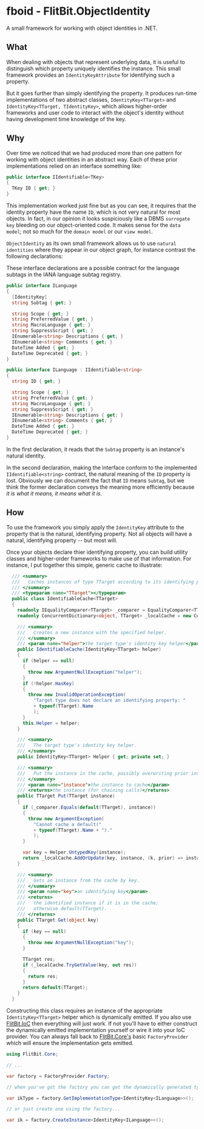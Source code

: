 # fboid - FlitBit.ObjectIdentity

A small framework for working with object identities in .NET.

## What

When dealing with objects that represent underlying data, it is useful to distinguish which property uniquely identifies the instance. This small framework provides an `IdentityKeyAttribute` for identifying such a property.

But it goes further than simply identifying the property. It produces run-time implementations of two abstract classes, `IdentityKey<TTarget>` and `IdentityKey<TTarget, TIdentityKey>`, which allows higher-order frameworks and user code to interact with the object's identity without having development time knowledge of the key.

## Why

Over time we noticed that we had produced more than one pattern for working with object identities in an abstract way. Each of these prior implementations relied on an interface something like:

```c#
public interface IIdentifiable<TKey>
{
  TKey ID { get; }
}
```

This implementation worked just fine but as you can see, it requires that the identity property have the name `ID`, which is not very natural for most objects. In fact, in our opinion it looks suspiciously like a DBMS `surrogate key` bleeding on our object-oriented code. It makes sense for the `data model`; not so much for the `domain model` or our `view model`.

`ObjectIdentity` as its own small framework allows us to use `natural identities` where they appear in our object graph, for instance contrast the following declarations:

These interface declarations are a possible contract for the language subtags in the IANA language subtag registry. 

```c#
public interface ILanguage
{
  [IdentityKey]
  string Subtag { get; }

  string Scope { get; }
  string PreferredValue { get; }
  string MacroLanguage { get; }
  string SuppressScript { get; }
  IEnumerable<string> Descriptions { get; }
  IEnumerable<string> Comments { get; }
  DateTime Added { get; }
  DateTime Deprecated { get; }
}
```

```c#
public interface ILanguage : IIdentifiable<string>
{
  string ID { get; }

  string Scope { get; }
  string PreferredValue { get; }
  string MacroLanguage { get; }
  string SuppressScript { get; }
  IEnumerable<string> Descriptions { get; }
  IEnumerable<string> Comments { get; }
  DateTime Added { get; }
  DateTime Deprecated { get; }
}
```

In the first declaration, it reads that the `Subtag` property is an instance's natural identity.

In the second declaration, making the interface conform to the implemented `IIdentifiable<string>` contract, the natural meaning of the `ID` property is lost. Obviously we can document the fact that `ID` means `Subtag`, but we think the former declaration conveys the meaning more efficiently because _it is what it means, it means what it is_.

## How

To use the framework you simply apply the `IdentityKey` attribute to the property that is the natural, identifying property. Not all objects will have a natural, identifying property -- but most will.

Once your objects declare thier identifying property, you can build utility classes and higher-order frameworks to make use of that information. For instance, I put together this simple, generic cache to illustrate:

```c#
  /// <summary>
  ///   Caches instances of type TTarget according to its identifying property.
  /// </summary>
  /// <typeparam name="TTarget"></typeparam>
  public class IdentifiableCache<TTarget>
  {
    readonly IEqualityComparer<TTarget> _comparer = EqualityComparer<TTarget>.Default;
    readonly ConcurrentDictionary<object, TTarget> _localCache = new ConcurrentDictionary<object, TTarget>();

    /// <summary>
    ///   Creates a new instance with the specified helper.
    /// </summary>
    /// <param name="helper">the target type's identity key helper</param>
    public IdentifiableCache(IdentityKey<TTarget> helper)
    {
      if (helper == null)
      {
        throw new ArgumentNullException("helper");
      }
      if (!helper.HasKey)
      {
        throw new InvalidOperationException(
          "Target type does not declare an identifying property: "
          + typeof(TTarget).Name
          );
      }
      this.Helper = helper;
    }

    /// <summary>
    ///   The target type's identity key helper.
    /// </summary>
    public IdentityKey<TTarget> Helper { get; private set; }

    /// <summary>
    ///   Put the instance in the cache, possibly overwriting prior instance.
    /// </summary>
    /// <param name="instance">the instance to cache</param>
    /// <returns>the instance (for chaining calls)</returns>
    public TTarget Put(TTarget instance)
    {
      if (_comparer.Equals(default(TTarget), instance))
      {
        throw new ArgumentException(
          "Cannot cache a default("
          + typeof(TTarget).Name + ")."
          );
      }

      var key = Helper.UntypedKey(instance);
      return _localCache.AddOrUpdate(key, instance, (k, prior) => instance);
    }

    /// <summary>
    ///   Gets an instance from the cache by key.
    /// </summary>
    /// <param name="key">an identifying key</param>
    /// <returns>
    ///   the identified instance if it is in the cache;
    ///   otherwise default(TTarget).
    /// </returns>
    public TTarget Get(object key)
    {
      if (key == null)
      {
        throw new ArgumentNullException("key");
      }

      TTarget res;
      if (_localCache.TryGetValue(key, out res))
      {
        return res;
      }
      return default(TTarget);
    }
  }
```

Constructing this class requires an instance of the appropriate `IdentityKey<TTarget>` helper which is dynamically emitted. If you also use [FlitBit.IoC](https://github.com/flitbit-org/fbioc) then everything will just work. If not you'll have to either construct the dynamically emitted implementation yourself or wire it into your IoC provider. You can always fall back to [FlitBit.Core's](https://github.com/flitbit-org/fbcore) basic `FactoryProvider` which will ensure the implementation gets emitted.

```c#
using FlitBit.Core;

// ...

var factory = FactoryProvider.Factory;

// when you've got the factory you can get the dynamically generated type:

var ikType = factory.GetImplementationType<IdentityKey<ILanguage>>();

// or just create one using the factory...

var ik = factory.CreateInstance<IdentityKey<ILanguage>>();

```